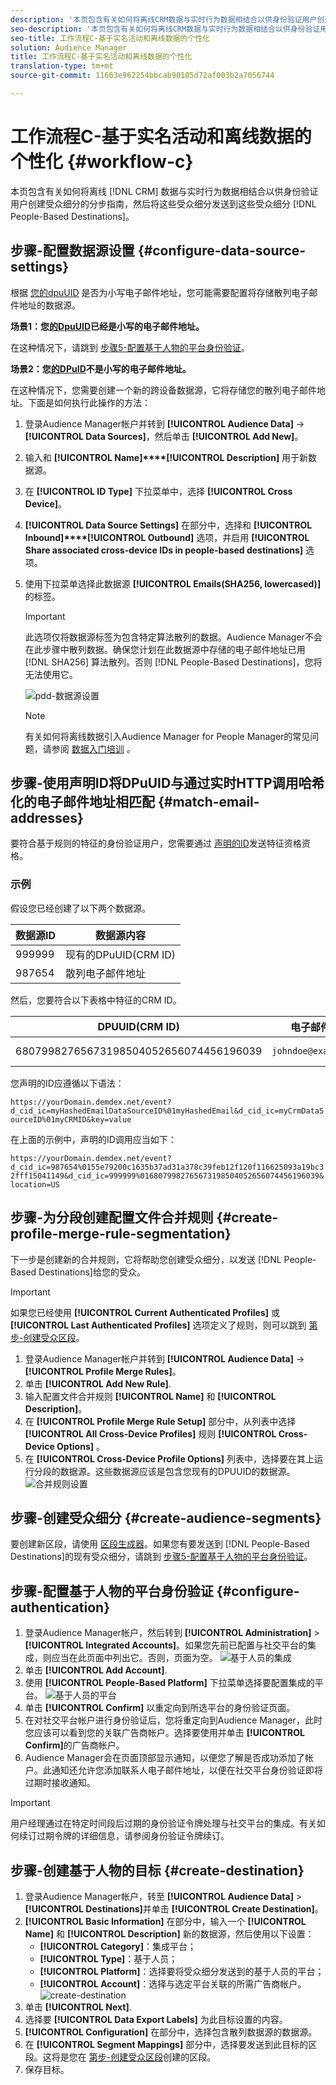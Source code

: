 ```yaml
---
description: '本页包含有关如何将离线CRM数据与实时行为数据相结合以供身份验证用户创建受众细分的分步指南，然后将这些受众细分发送到基于人员的目标。 '
seo-description: '本页包含有关如何将离线CRM数据与实时行为数据相结合以供身份验证用户创建受众细分的分步指南，然后将这些受众细分发送到基于人员的目标。  '
seo-title: 工作流程C-基于实名活动和离线数据的个性化
solution: Audience Manager
title: 工作流程C-基于实名活动和离线数据的个性化
translation-type: tm+mt
source-git-commit: 11663e962254bbcab90105d72af003b2a7056744

---
```



# 工作流程C-基于实名活动和离线数据的个性化 {#workflow-c}

本页包含有关如何将离线 [!DNL CRM] 数据与实时行为数据相结合以供身份验证用户创建受众细分的分步指南，然后将这些受众细分发送到这些受众细分 [!DNL People-Based Destinations]。

## 步骤-配置数据源设置 {#configure-data-source-settings}

根据 [您的dpuUID](../../reference/ids-in-aam.md) 是否为小写电子邮件地址，您可能需要配置将存储散列电子邮件地址的数据源。

**场景1：您[的DpuUID](../../reference/ids-in-aam.md)已经是小写的电子邮件地址。**

在这种情况下，请跳到 [步骤5-配置基于人物的平台身份验证](#configure-authentication)。

**场景2：您[的DPuID](../../reference/ids-in-aam.md)不是小写的电子邮件地址。**

在这种情况下，您需要创建一个新的跨设备数据源，它将存储您的散列电子邮件地址。下面是如何执行此操作的方法：

1. 登录Audience Manager帐户并转到 **[!UICONTROL Audience Data]** -&gt; **[!UICONTROL Data Sources]**，然后单击 **[!UICONTROL Add New]**。
1. 输入和 **[!UICONTROL Name]****[!UICONTROL Description]** 用于新数据源。
1. 在 **[!UICONTROL ID Type]** 下拉菜单中，选择 **[!UICONTROL Cross Device]**。
1. **[!UICONTROL Data Source Settings]** 在部分中，选择和 **[!UICONTROL Inbound]****[!UICONTROL Outbound]** 选项，并启用 **[!UICONTROL Share associated cross-device IDs in people-based destinations]** 选项。
1. 使用下拉菜单选择此数据源 **[!UICONTROL Emails(SHA256, lowercased)]** 的标签。
   >[!IMPORTANT]
   >
   >此选项仅将数据源标签为包含特定算法散列的数据。Audience Manager不会在此步骤中散列数据。确保您计划在此数据源中存储的电子邮件地址已用 [!DNL SHA256] 算法散列。否则 [!DNL People-Based Destinations]，您将无法使用它。

   ![pdd-数据源设置](assets/pbd-ds-config.png)

   >[!NOTE]
   >
   > 有关如何将离线数据引入Audience Manager for People Manager的常见问题，请参阅 [数据入门培训](people-based-destinations-prerequisites.md#data-onboarding) 。

## 步骤-使用声明ID将DPuUID与通过实时HTTP调用哈希化的电子邮件地址相匹配 {#match-email-addresses}

要符合基于规则的特征的身份验证用户，您需要通过 [声明的ID](../declared-ids.md)发送特征资格资格。

### 示例

假设您已经创建了以下两个数据源。

| 数据源ID | 数据源内容 |
|---|---|
| 999999 | 现有的DPuUID(CRM ID) |
| 987654 | 散列电子邮件地址 |

然后，您要符合以下表格中特征的CRM ID。

| DPUUID(CRM ID) | 电子邮件地址 | 散列电子邮件地址 | 特性 |
|---|---|---|---|
| 68079982765673198504052656074456196039 | `johndoe@example.com` | 55e79200c1635b37ad31a378c39feb12f120f116625093a19bc32fff15041149 | location= US |

您声明的ID应遵循以下语法：

`https://yourDomain.demdex.net/event?d_cid_ic=myHashedEmailDataSourceID%01myHashedEmail&d_cid_ic=myCrmDataSourceID%01myCRMID&key=value`

在上面的示例中，声明的ID调用应当如下：

`https://yourDomain.demdex.net/event?d_cid_ic=987654%0155e79200c1635b37ad31a378c39feb12f120f116625093a19bc32fff15041149&d_cid_ic=999999%0168079982765673198504052656074456196039&location=US`

## 步骤-为分段创建配置文件合并规则 {#create-profile-merge-rule-segmentation}

下一步是创建新的合并规则，它将帮助您创建受众细分，以发送 [!DNL People-Based Destinations]给您的受众。

>[!IMPORTANT]
>
>如果您已经使用 **[!UICONTROL Current Authenticated Profiles]** 或 **[!UICONTROL Last Authenticated Profiles]** 选项定义了规则，则可以跳到 [第步-创建受众区段](#create-audience-segments)。

1. 登录Audience Manager帐户并转到 **[!UICONTROL Audience Data]** -&gt; **[!UICONTROL Profile Merge Rules]**。
2. 单击 **[!UICONTROL Add New Rule]**.
3. 输入配置文件合并规则 **[!UICONTROL Name]** 和 **[!UICONTROL Description]**。
4. 在 **[!UICONTROL Profile Merge Rule Setup]** 部分中，从列表中选择 **[!UICONTROL All Cross-Device Profiles]** 规则 **[!UICONTROL Cross-Device Options]** 。
5. 在 **[!UICONTROL Cross-Device Profile Options]** 列表中，选择要在其上运行分段的数据源。这些数据源应该是包含您现有的DPUUID的数据源。
   ![合并规则设置](assets/pbd-pmr-combined.png)

## 步骤-创建受众细分 {#create-audience-segments}

要创建新区段，请使用 [区段生成器](../segments/segment-builder.md)。如果您有要发送到 [!DNL People-Based Destinations]的现有受众细分，请跳到 [步骤5-配置基于人物的平台身份验证](#configure-authentication)。

## 步骤-配置基于人物的平台身份验证 {#configure-authentication}

1. 登录Audience Manager帐户，然后转到 **[!UICONTROL Administration]** &gt; **[!UICONTROL Integrated Accounts]**。如果您先前已配置与社交平台的集成，则应当在此页面中列出它。否则，页面为空。
   ![基于人员的集成](assets/pbd-config.png)
2. 单击 **[!UICONTROL Add Account]**.
3. 使用 **[!UICONTROL People-Based Platform]** 下拉菜单选择要配置集成的平台。
   ![基于人员的平台](assets/pbd-add.png)
4. 单击 **[!UICONTROL Confirm]** 以重定向到所选平台的身份验证页面。
5. 在对社交平台帐户进行身份验证后，您将重定向到Audience Manager，此时您应该可以看到您的关联广告商帐户。选择要使用并单击 **[!UICONTROL Confirm]**&#x200B;的广告商帐户。
6. Audience Manager会在页面顶部显示通知，以便您了解是否成功添加了帐户。此通知还允许您添加联系人电子邮件地址，以便在社交平台身份验证即将过期时接收通知。

>[!IMPORTANT]
>
>用户经理通过在特定时间段后过期的身份验证令牌处理与社交平台的集成。有关如何续订过期令牌的详细信息，请参阅身份验证令牌续订。

## 步骤-创建基于人物的目标 {#create-destination}

1. 登录Audience Manager帐户，转至 **[!UICONTROL Audience Data]** &gt; **[!UICONTROL Destinations]**&#x200B;并单击 **[!UICONTROL Create Destination]**。
1. **[!UICONTROL Basic Information]** 在部分中，输入一个 **[!UICONTROL Name]** 和 **[!UICONTROL Description]** 新的数据源，然后使用以下设置：
   * **[!UICONTROL Category]**：集成平台；
   * **[!UICONTROL Type]**：基于人员；
   * **[!UICONTROL Platform]**：选择要将受众细分发送到的基于人员的平台；
   * **[!UICONTROL Account]**：选择与选定平台关联的所需广告商帐户。
      ![create-destination](assets/pbd-create-destination.png)
1. 单击 **[!UICONTROL Next]**.
1. 选择要 **[!UICONTROL Data Export Labels]** 为此目标设置的内容。
1. **[!UICONTROL Configuration]** 在部分中，选择包含散列数据源的数据源。
1. 在 **[!UICONTROL Segment Mappings]** 部分中，选择要发送到此目标的区段。这将是您在 [第步-创建受众区段](#create-audience-segments)创建的区段。
1. 保存目标。
